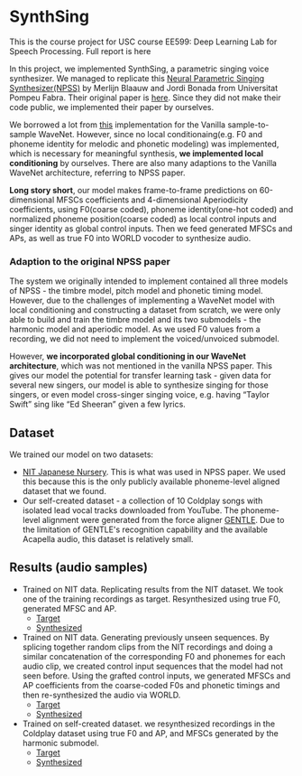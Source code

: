 # SynthSing
This is the course project for USC course EE599: Deep Learning Lab for Speech Processing. Full report is here

In this project, we implemented SynthSing, a parametric singing voice synthesizer. We managed to replicate this [Neural Parametric Singing Synthesizer(NPSS)](https://www.dtic.upf.edu/~mblaauw/NPSS/) by Merlijn Blaauw and Jordi Bonada from Universitat Pompeu Fabra. Their original paper is [here](https://www.mdpi.com/2076-3417/7/12/1313). Since they did not make their code public, we implemented their paper by ourselves. 

We borrowed a lot from [this](https://github.com/ibab/tensorflow-wavenet) implementation for the Vanilla sample-to-sample WaveNet. However, since no local conditionaing(e.g. F0 and phoneme identity for melodic and phonetic modeling) was implemented, which is necessary for meaningful synthesis, **we implemented local conditioning** by ourselves. There are also many adaptions to the Vanilla WaveNet architecture, referring to NPSS paper.

**Long story short**, our model makes frame-to-frame predictions on 60-dimensional MFSCs coefficients and 4-dimensional Aperiodicity coefficients, using F0(coarse coded), phoneme identity(one-hot coded) and normalized phoneme position(coarse coded) as local control inputs and singer identity as global control inputs. Then we feed generated MFSCs and APs, as well as true F0 into WORLD vocoder to synthesize audio.

### Adaption to the original NPSS paper
The system we originally intended to implement contained all three models of NPSS - the timbre model, pitch model and phonetic timing model. However, due to the challenges of implementing a WaveNet model with local conditioning and constructing a dataset from scratch, we were only able to build and train the timbre model and its two submodels - the harmonic model and aperiodic model. As we used F0 values from a recording, we did not need to implement the voiced/unvoiced submodel.

However, **we incorporated global conditioning in our WaveNet architecture**, which was not mentioned in the vanilla NPSS paper. This gives our model the potential for transfer learning task - given data for several new singers, our model is able to synthesize singing for those singers, or even model cross-singer singing voice, e.g. having “Taylor Swift” sing like “Ed Sheeran” given a few lyrics.

## Dataset
We trained our model on two datasets: 
- [NIT Japanese Nursery](http://hts.sp.nitech.ac.jp/archives/2.3/HTS-demo_NIT-SONG070-F001.tar.bz2). This is what was used in NPSS paper. We used this because this is the only publicly available phoneme-level aligned dataset that we found.
- Our self-created dataset - a collection of 10 Coldplay songs with isolated lead vocal tracks downloaded from YouTube. The phoneme-level alignment were generated from the force aligner [GENTLE](https://github.com/lowerquality/gentle). Due to the limitation of GENTLE's recognition capability and the available Acapella audio, this dataset is relatively small.

## Results (audio samples)
- Trained on NIT data. Replicating results from the NIT dataset. We took one of the training recordings as target. Resynthesized using true F0, generated MFSC and AP.
  - [Target](https://soundcloud.com/mu-yang-974011976/hit-004_orignal?in=mu-yang-974011976/sets/results-for-synthsing)
  - [Synthesized](https://soundcloud.com/mu-yang-974011976/hit_004_synthesized?in=mu-yang-974011976/sets/results-for-synthsing)
- Trained on NIT data. Generating previously unseen sequences. By splicing together random clips from the NIT recordings and doing a similar concatenation of the corresponding F0 and phonemes for each audio clip, we created control input sequences that the model had not seen before. Using the grafted control inputs, we generated MFSCs and AP coefficients from the coarse-coded F0s and phonetic timings and then re-synthesized the audio via WORLD.
  - [Target](https://soundcloud.com/mu-yang-974011976/hit_scramble_original?in=mu-yang-974011976/sets/results-for-synthsing)
  - [Synthesized](https://soundcloud.com/mu-yang-974011976/hit_scramble_synthesized?in=mu-yang-974011976/sets/results-for-synthsing)
- Trained on self-created dataset. we resynthesized recordings in the Coldplay dataset using true F0 and AP, and MFSCs generated by the harmonic submodel.
  - [Target](https://soundcloud.com/mu-yang-974011976/coldplay-song02-01-007?in=mu-yang-974011976/sets/results-for-synthsing)
  - [Synthesized](https://soundcloud.com/mu-yang-974011976/coldplay_007_synthesized?in=mu-yang-974011976/sets/results-for-synthsing)
